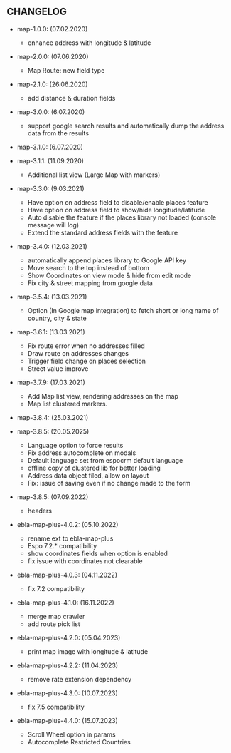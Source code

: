 ## CHANGELOG

<font class="changelog">

+ map-1.0.0: (07.02.2020)
    - enhance address with longitude & latitude

+ map-2.0.0: (07.06.2020)
    - Map Route: new field type

+ map-2.1.0: (26.06.2020)
    - add distance & duration fields

+ map-3.0.0: (6.07.2020)
    - support google search results and automatically dump the address data from the results

+ map-3.1.0: (6.07.2020)
+ map-3.1.1: (11.09.2020)
    - Additional list view (Large Map with markers)

+ map-3.3.0: (9.03.2021)
    - Have option on address field to disable/enable places feature
    - Have option on address field to show/hide longitude/latitude
    - Auto disable the feature if the places library not loaded (console message will log)
    - Extend the standard address fields with the feature

+ map-3.4.0: (12.03.2021)
    - automatically append places library to Google API key
    - Move search to the top instead of bottom
    - Show Coordinates on view mode & hide from edit mode
    - Fix city & street mapping from google data

+ map-3.5.4: (13.03.2021)
    - Option (In Google map integration) to fetch short or long name of country, city & state

+ map-3.6.1: (13.03.2021)
    - Fix route error when no addresses filled
    - Draw route on addresses changes
    - Trigger field change on places selection
    - Street value improve

+ map-3.7.9: (17.03.2021)
    - Add Map list view, rendering addresses on the map
    - Map list clustered markers.

+ map-3.8.4: (25.03.2021)
+ map-3.8.5: (20.05.2025)
    - Language option to force results
    - Fix address autocomplete on modals
    - Default language set from espocrm default language
    - offline copy of clustered lib for better loading
    - Address data object filed, allow on layout
    - Fix: issue of saving even if no change made to the form

+ map-3.8.5: (07.09.2022)
    - headers

+ ebla-map-plus-4.0.2: (05.10.2022)
    - rename ext to ebla-map-plus
    - Espo 7.2.* compatibility
    - show coordinates fields when option is enabled
    - fix issue with coordinates not clearable

+ ebla-map-plus-4.0.3: (04.11.2022)
    - fix 7.2 compatibility

+ ebla-map-plus-4.1.0: (16.11.2022)
    - merge map crawler
    - add route pick list

+ ebla-map-plus-4.2.0: (05.04.2023)
    - print map image with longitude & latitude

+ ebla-map-plus-4.2.2: (11.04.2023)
    - remove rate extension dependency

+ ebla-map-plus-4.3.0: (10.07.2023)
    - fix 7.5 compatibility

+ ebla-map-plus-4.4.0: (15.07.2023)
    - Scroll Wheel option in params
    - Autocomplete Restricted Countries

    </font>